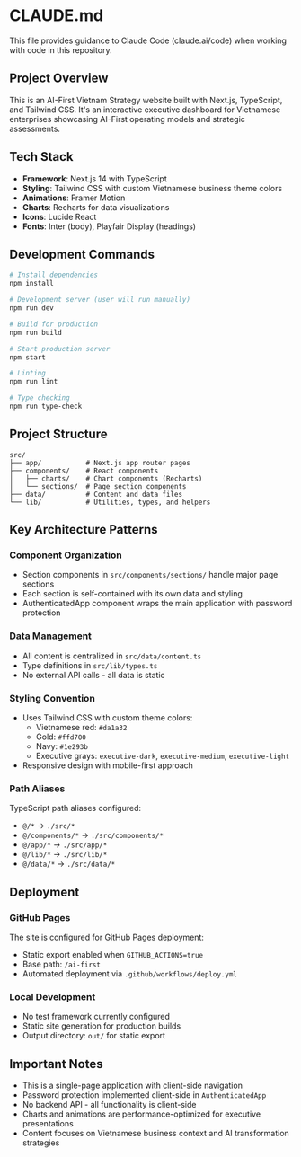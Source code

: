 # CLAUDE.md

This file provides guidance to Claude Code (claude.ai/code) when working with code in this repository.

## Project Overview

This is an AI-First Vietnam Strategy website built with Next.js, TypeScript, and Tailwind CSS. It's an interactive executive dashboard for Vietnamese enterprises showcasing AI-First operating models and strategic assessments.

## Tech Stack

- **Framework**: Next.js 14 with TypeScript
- **Styling**: Tailwind CSS with custom Vietnamese business theme colors
- **Animations**: Framer Motion
- **Charts**: Recharts for data visualizations
- **Icons**: Lucide React
- **Fonts**: Inter (body), Playfair Display (headings)

## Development Commands

```bash
# Install dependencies
npm install

# Development server (user will run manually)
npm run dev

# Build for production
npm run build

# Start production server
npm start

# Linting
npm run lint

# Type checking
npm run type-check
```

## Project Structure

```
src/
├── app/           # Next.js app router pages
├── components/    # React components
│   ├── charts/    # Chart components (Recharts)
│   └── sections/  # Page section components
├── data/          # Content and data files
└── lib/           # Utilities, types, and helpers
```

## Key Architecture Patterns

### Component Organization
- Section components in `src/components/sections/` handle major page sections
- Each section is self-contained with its own data and styling
- AuthenticatedApp component wraps the main application with password protection

### Data Management
- All content is centralized in `src/data/content.ts`
- Type definitions in `src/lib/types.ts`
- No external API calls - all data is static

### Styling Convention
- Uses Tailwind CSS with custom theme colors:
  - Vietnamese red: `#da1a32`
  - Gold: `#ffd700`
  - Navy: `#1e293b`
  - Executive grays: `executive-dark`, `executive-medium`, `executive-light`
- Responsive design with mobile-first approach

### Path Aliases
TypeScript path aliases configured:
- `@/*` → `./src/*`
- `@/components/*` → `./src/components/*`
- `@/app/*` → `./src/app/*`
- `@/lib/*` → `./src/lib/*`
- `@/data/*` → `./src/data/*`

## Deployment

### GitHub Pages
The site is configured for GitHub Pages deployment:
- Static export enabled when `GITHUB_ACTIONS=true`
- Base path: `/ai-first`
- Automated deployment via `.github/workflows/deploy.yml`

### Local Development
- No test framework currently configured
- Static site generation for production builds
- Output directory: `out/` for static export

## Important Notes

- This is a single-page application with client-side navigation
- Password protection implemented client-side in `AuthenticatedApp`
- No backend API - all functionality is client-side
- Charts and animations are performance-optimized for executive presentations
- Content focuses on Vietnamese business context and AI transformation strategies
